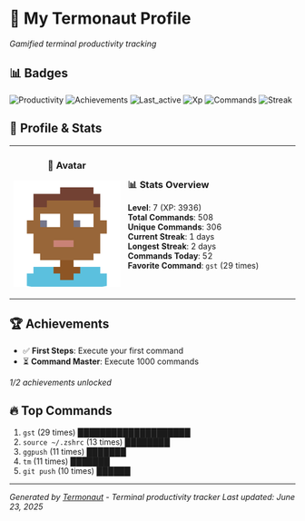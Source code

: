 # 🚀 My Termonaut Profile

*Gamified terminal productivity tracking*

## 📊 Badges

![Productivity](https://img.shields.io/badge/Productivity-80.0%25-green?style=flat-square&logo=terminal&logoColor=white) ![Achievements](https://img.shields.io/badge/Achievements-5%2F10-blue?style=flat-square&logo=terminal&logoColor=white) ![Last_active](https://img.shields.io/badge/Last+Active-9h+ago-yellow?style=flat-square&logo=terminal&logoColor=white) ![Xp](https://img.shields.io/badge/XP-Level+7+%283936%2F6400%29-green?style=flat-square&logo=terminal&logoColor=white) ![Commands](https://img.shields.io/badge/Commands-508-green?style=flat-square&logo=terminal&logoColor=white) ![Streak](https://img.shields.io/badge/Streak-1+days-red?style=flat-square&logo=terminal&logoColor=white) 

## 🎨 Profile & Stats

<table><tr>
<td width="40%" align="center">

### 👤 Avatar

![Avatar](./avatars/2d55bed6bb17f3d2f9b80d0955c8d8b1.svg)

</td>
<td width="60%">

### 📊 Stats Overview

**Level**: 7 (XP: 3936)  
**Total Commands**: 508  
**Unique Commands**: 306  
**Current Streak**: 1 days  
**Longest Streak**: 2 days  
**Commands Today**: 52  
**Favorite Command**: `gst` (29 times)  

</td>
</tr></table>

## 🏆 Achievements

- ✅ **First Steps**: Execute your first command
- ⏳ **Command Master**: Execute 1000 commands

*1/2 achievements unlocked*

## 🔥 Top Commands

1. `gst` (29 times) ████████████████████
2. `source ~/.zshrc` (13 times) ████████
3. `ggpush` (11 times) ███████
4. `tm` (11 times) ███████
5. `git push` (10 times) ██████

---

*Generated by [Termonaut](https://github.com/oiahoon/termonaut) - Terminal productivity tracker*
*Last updated: June 23, 2025*
